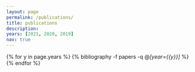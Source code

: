 ```yaml
---
layout: page
permalink: /publications/
title: publications
description: 
years: [2021, 2020, 2019]
nav: true
---
```


<div class="publications">

{% for y in page.years %}
  {% bibliography -f papers -q @*[year={{y}}]* %}
{% endfor %}

</div>
